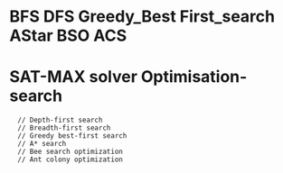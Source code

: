 # BFS DFS Greedy_Best First_search AStar BSO ACS   
  # SAT-MAX solver Optimisation-search
      // Depth-first search 
      // Breadth-first search
      // Greedy best-first search
      // A* search
      // Bee search optimization
      // Ant colony optimization
